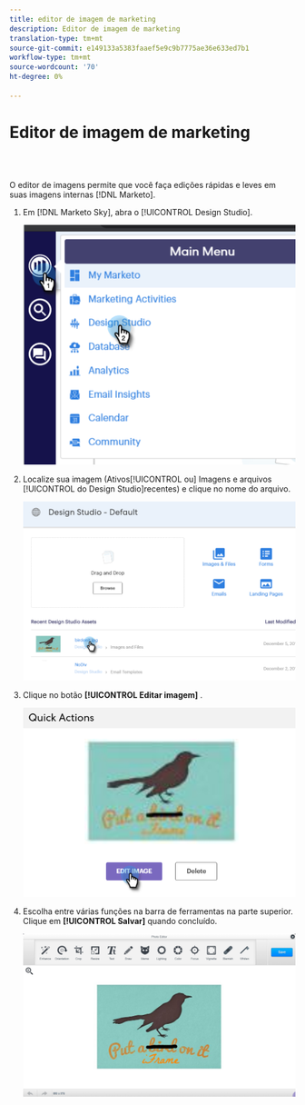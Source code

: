```yaml
---
title: editor de imagem de marketing
description: Editor de imagem de marketing
translation-type: tm+mt
source-git-commit: e149133a5383faaef5e9c9b7775ae36e633ed7b1
workflow-type: tm+mt
source-wordcount: '70'
ht-degree: 0%

---
```



# Editor de imagem de marketing

<br> 

O editor de imagens permite que você faça edições rápidas e leves em suas imagens internas [!DNL Marketo].

1. Em [!DNL Marketo Sky], abra o [!UICONTROL Design Studio].

   ![Imagem Um](/help/sky/assets/design-studio/marketo-image-editor/marketo-image-editor-1.png)

1. Localize sua imagem (Ativos[!UICONTROL ou] Imagens e arquivos [!UICONTROL do Design Studio]recentes) e clique no nome do arquivo.

   ![Imagem dois](/help/sky/assets/design-studio/marketo-image-editor/marketo-image-editor-2.png)

1. Clique no botão **[!UICONTROL Editar imagem]** .

   ![Imagem Três](/help/sky/assets/design-studio/marketo-image-editor/marketo-image-editor-3.png)

1. Escolha entre várias funções na barra de ferramentas na parte superior. Clique em **[!UICONTROL Salvar]** quando concluído.

   ![Imagem quatro](/help/sky/assets/design-studio/marketo-image-editor/marketo-image-editor-4.png)